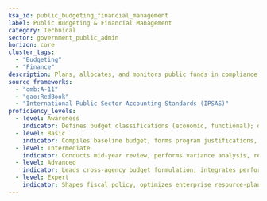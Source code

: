 ```yaml
---
ksa_id: public_budgeting_financial_management
label: Public Budgeting & Financial Management
category: Technical
sector: government_public_admin
horizon: core
cluster_tags:
  - "Budgeting"
  - "Finance"
description: Plans, allocates, and monitors public funds in compliance with statutory requirements and sound fiscal-management principles, supporting transparency and stewardship.
source_frameworks: 
  - "omb:A-11"
  - "gao:RedBook"
  - "International Public Sector Accounting Standards (IPSAS)"
proficiency_levels:
  - level: Awareness
    indicator: Defines budget classifications (economic, functional); distinguishes cash vs accrual; prepares basic cost estimates and understands the budget calendar.
  - level: Basic
    indicator: Compiles baseline budget, forms program justifications, reconciles obligations, and follows apportionment rules.
  - level: Intermediate
    indicator: Conducts mid-year review, performs variance analysis, reprogramming requests, and multi-year budget projections.
  - level: Advanced
    indicator: Leads cross-agency budget formulation, integrates performance data, and ensures Anti-Deficiency Act compliance.
  - level: Expert
    indicator: Shapes fiscal policy, optimizes enterprise resource-planning (ERP) integration, negotiates donor budget support, and mentors public-finance professionals.
---
```

